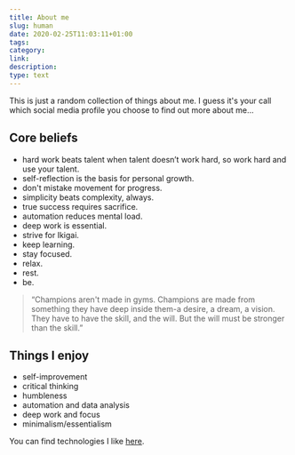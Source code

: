 ```yaml
---
title: About me
slug: human
date: 2020-02-25T11:03:11+01:00
tags:
category:
link:
description:
type: text
---
```


This is just a random collection of things about me.
I guess it's your call which social media profile you choose to find out more about me...

## Core beliefs

- hard work beats talent when talent doesn’t work hard, so work hard and use your talent.
- self-reflection is the basis for personal growth.
- don't mistake movement for progress.
- simplicity beats complexity, always.
- true success requires sacrifice.
- automation reduces mental load.
- deep work is essential.
- strive for Ikigai.
- keep learning.
- stay focused.
- relax.
- rest.
- be.

> “Champions aren't made in gyms. Champions are made from something they have deep inside them-a desire, a dream, a vision. They have to have the skill, and the will. But the will must be stronger than the skill.”

## Things I enjoy

- self-improvement
- critical thinking
- humbleness
- automation and data analysis
- deep work and focus
- minimalism/essentialism

You can find technologies I like [here](/src/pages-md/techie.md.md).
